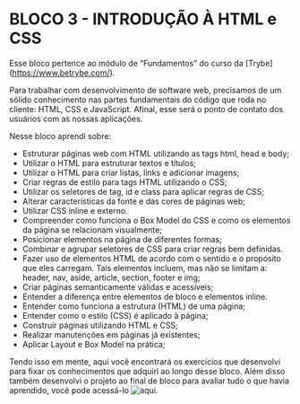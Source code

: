 # BLOCO 3 - INTRODUÇÃO À HTML e CSS

Esse bloco pertence ao módulo de “Fundamentos” do curso da [Trybe] (https://www.betrybe.com/). 

Para trabalhar com desenvolvimento de software web, precisamos de um sólido conhecimento nas partes fundamentais do código que roda no cliente: HTML, CSS e JavaScript. Afinal, esse será o ponto de contato dos usuários com as nossas aplicações.

Nesse bloco aprendi sobre:
 - Estruturar páginas web com HTML utilizando as tags html, head e body;
 - Utilizar o HTML para estruturar textos e títulos;
 - Utilizar o HTML para criar listas, links e adicionar imagens;
 - Criar regras de estilo para tags HTML utilizando o CSS;
 - Utilizar os seletores de tag, id e class para aplicar regras de CSS;
 - Alterar características da fonte e das cores de páginas web;
 - Utilizar CSS inline e externo.
 - Compreender como funciona o Box Model do CSS e como os elementos da página se relacionam visualmente;
 - Posicionar elementos na página de diferentes formas;
 - Combinar e agrupar seletores de CSS para criar regras bem definidas.
 - Fazer uso de elementos HTML de acordo com o sentido e o propósito que eles carregam. Tais elementos incluem, mas não se limitam a: header, nav, aside, article, section, footer e img;
 - Criar páginas semanticamente válidas e acessíveis;
 - Entender a diferença entre elementos de bloco e elementos inline.
 - Entender como funciona a estrutura (HTML) de uma página;
 - Entender como o estilo (CSS) é aplicado à página;
 - Construir páginas utilizando HTML e CSS;
 - Realizar manutenções em páginas já existentes;
 - Aplicar Layout e Box Model na prática; 
 
 Tendo isso em mente, aqui você encontrará os exercícios que desenvolvi para fixar os conhecimentos que adquiri ao longo desse bloco. Além disso também desenvolvi o projeto ao final de bloco para avaliar tudo o que havia aprendido, você pode acessá-lo ![aqui](https://github.com/tryber/sd-025-b-project-lessons-learned/pull/87).
